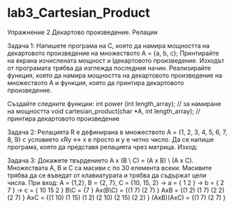 # lab3_Cartesian_Product

Упражнение 2 Декартово произведение. Релации

Задача 1: Напишете програма на С, която да намира мощността на декартовото произведение на множеството A = {a, b, c}; Принтирайте на екрана изчислената мощност и lдекартовото произведение. Изходът от програмата трябва да изглежда последния начин. Реализирайте функция, която да намира мощността на декартовото произведение на множеството А и функция, която да принтира декартовото произведение.
 
Създайте следните функции:
int power (int length_array); // за намиране на мощността 
void cartesian_product(char *A, int length_array); // принтира декартовото произведение 

Задача 2: Релацията R е дефинирана в множеството A = {1, 2, 3, 4, 5, 6, 7, 8, 9} с условието xRy ↔ x е просто и y е четно число. Да се напише програма, която да представя релацията чрез матрица.
Изход:
 
 Задача 3: Докажете твърдението A x (B \ C) = (A x B) \ (A x C). Множествата A, B и C са масиви с по 30 елемента всеки. Масивите трябва да се въведат от клавиатурата и трябва да съдържат цели числа.
При вход: А = {1,2}, B = {2, 7}, C = {10, 15, 2}
-> a = { 1 2 }
-> b = { 2 7 }
-> c = { 10 15 2 }
B\C = {7 }
Ax(B\C) = {(1 7) (2 7) }
AxB = {(1 2) (1 7) (2 2) (2 7) }
AxC = {(1 10) (1 15) (1 2) (2 10) (2 15) (2 2) }
(AxB)\(AxC) = {(1 7) (2 7) }
